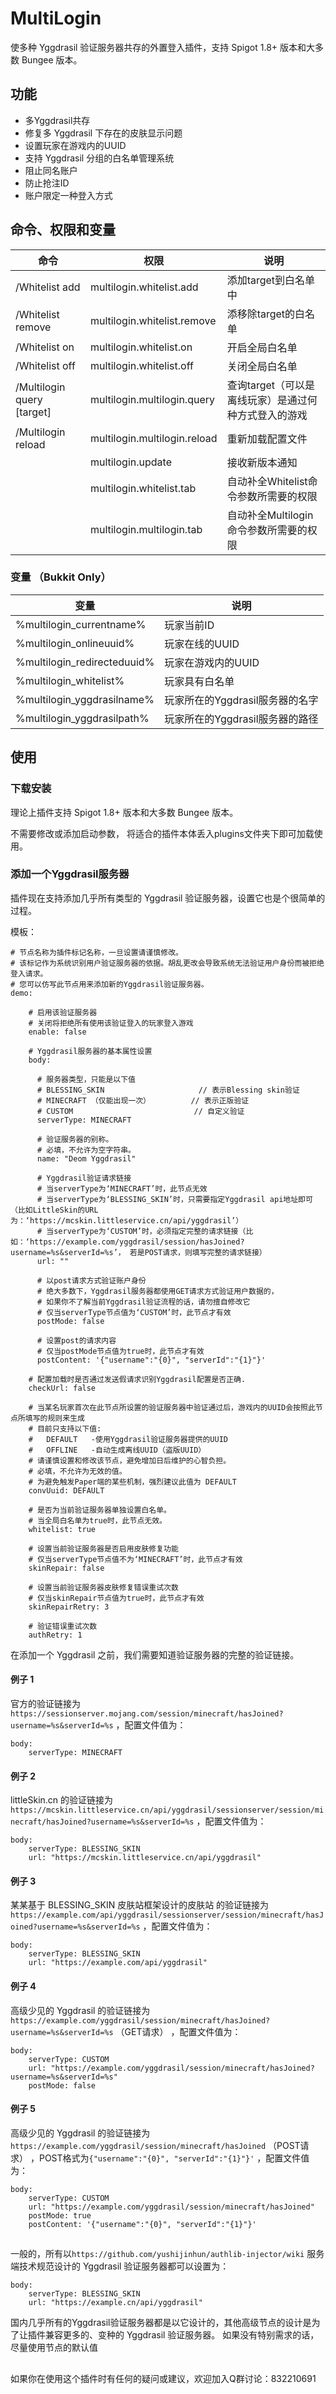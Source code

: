 # MultiLogin

使多种 Yggdrasil 验证服务器共存的外置登入插件，支持 Spigot 1.8+ 版本和大多数 Bungee 版本。

## 功能

* 多Yggdrasil共存
* 修复多 Yggdrasil 下存在的皮肤显示问题
* 设置玩家在游戏内的UUID
* 支持 Yggdrasil 分组的白名单管理系统
* 阻止同名账户
* 防止抢注ID
* 账户限定一种登入方式

## 命令、权限和变量

|  命令   | 权限  | 说明 |
|  ----  | ---- | ---- |
|/Whitelist add <target>|multilogin.whitelist.add|添加target到白名单中|
|/Whitelist remove <target>|multilogin.whitelist.remove|添移除target的白名单|
|/Whitelist on|multilogin.whitelist.on|开启全局白名单|
|/Whitelist off|multilogin.whitelist.off|关闭全局白名单|
|/Multilogin query [target]|multilogin.multilogin.query|查询target（可以是离线玩家）是通过何种方式登入的游戏|
|/Multilogin reload<target>|multilogin.multilogin.reload|重新加载配置文件|
| |multilogin.update|接收新版本通知|
| |    multilogin.whitelist.tab|自动补全Whitelist命令参数所需要的权限|
| |    multilogin.multilogin.tab|自动补全Multilogin命令参数所需要的权限|

### 变量 （Bukkit Only）

| 变量 | 说明 |
|  ----  | ---- |
|%multilogin_currentname%    | 玩家当前ID|
|%multilogin_onlineuuid%     | 玩家在线的UUID|
|%multilogin_redirecteduuid% | 玩家在游戏内的UUID|
|%multilogin_whitelist%      | 玩家具有白名单|
|%multilogin_yggdrasilname%  | 玩家所在的Yggdrasil服务器的名字|
|%multilogin_yggdrasilpath%  | 玩家所在的Yggdrasil服务器的路径|

## 使用

### 下载安装

理论上插件支持 Spigot 1.8+ 版本和大多数 Bungee 版本。

不需要修改或添加启动参数， 将适合的插件本体丢入plugins文件夹下即可加载使用。

### 添加一个Yggdrasil服务器

插件现在支持添加几乎所有类型的 Yggdrasil 验证服务器，设置它也是个很简单的过程。

模板：

    # 节点名称为插件标记名称，一旦设置请谨慎修改。
    # 该标记作为系统识别用户验证服务器的依据。胡乱更改会导致系统无法验证用户身份而被拒绝登入请求。
    # 您可以仿写此节点用来添加新的Yggdrasil验证服务器。
    demo:

        # 启用该验证服务器
        # 关闭将拒绝所有使用该验证登入的玩家登入游戏
        enable: false
    
        # Yggdrasil服务器的基本属性设置
        body:
    
          # 服务器类型，只能是以下值
          # BLESSING_SKIN                     // 表示Blessing skin验证
          # MINECRAFT （仅能出现一次）         // 表示正版验证
          # CUSTOM                           // 自定义验证
          serverType: MINECRAFT
    
          # 验证服务器的别称。
          # 必填，不允许为空字符串。
          name: "Deom Yggdrasil"
    
          # Yggdrasil验证请求链接
          # 当serverType为‘MINECRAFT’时，此节点无效
          # 当serverType为‘BLESSING_SKIN’时，只需要指定Yggdrasil api地址即可（比如LittleSkin的URL为：‘https://mcskin.littleservice.cn/api/yggdrasil’）
          # 当serverType为‘CUSTOM’时，必须指定完整的请求链接（比如：‘https://example.com/yggdrasil/session/hasJoined?username=%s&serverId=%s’， 若是POST请求，则填写完整的请求链接）
          url: ""
    
          # 以post请求方式验证账户身份
          # 绝大多数下，Yggdrasil服务器都使用GET请求方式验证用户数据的，
          # 如果你不了解当前Yggdrasil验证流程的话，请勿擅自修改它
          # 仅当serverType节点值为‘CUSTOM’时，此节点才有效
          postMode: false
    
          # 设置post的请求内容
          # 仅当postMode节点值为true时，此节点才有效
          postContent: '{"username":"{0}", "serverId":"{1}"}'
    
        # 配置加载时是否通过发送假请求识别Yggdrasil配置是否正确.
        checkUrl: false
    
        # 当某名玩家首次在此节点所设置的验证服务器中验证通过后，游戏内的UUID会按照此节点所填写的规则来生成
        # 目前只支持以下值:
        #   DEFAULT   -使用Yggdrasil验证服务器提供的UUID
        #   OFFLINE   -自动生成离线UUID（盗版UUID）
        # 请谨慎设置和修改该节点，避免增加日后维护的心智负担。
        # 必填，不允许为无效的值。
        # 为避免触发Paper端的某些机制，强烈建议此值为 DEFAULT
        convUuid: DEFAULT
    
        # 是否为当前验证服务器单独设置白名单。
        # 当全局白名单为true时，此节点无效。
        whitelist: true
    
        # 设置当前验证服务器是否启用皮肤修复功能
        # 仅当serverType节点值不为‘MINECRAFT’时，此节点才有效
        skinRepair: false
    
        # 设置当前验证服务器皮肤修复错误重试次数
        # 仅当skinRepair节点值为true时，此节点才有效
        skinRepairRetry: 3
    
        # 验证错误重试次数
        authRetry: 1

在添加一个 Yggdrasil 之前，我们需要知道验证服务器的完整的验证链接。

#### 例子 1

官方的验证链接为`https://sessionserver.mojang.com/session/minecraft/hasJoined?username=%s&serverId=%s` ，配置文件值为：

    body:
        serverType: MINECRAFT

#### 例子 2

littleSkin.cn
的验证链接为`https://mcskin.littleservice.cn/api/yggdrasil/sessionserver/session/minecraft/hasJoined?username=%s&serverId=%s`
，配置文件值为：

    body:
        serverType: BLESSING_SKIN
        url: "https://mcskin.littleservice.cn/api/yggdrasil"

#### 例子 3

某某基于 BLESSING_SKIN 皮肤站框架设计的皮肤站
的验证链接为`https://example.com/api/yggdrasil/sessionserver/session/minecraft/hasJoined?username=%s&serverId=%s`
，配置文件值为：

    body:
        serverType: BLESSING_SKIN
        url: "https://example.com/api/yggdrasil"

#### 例子 4

高级少见的 Yggdrasil 的验证链接为`https://example.com/yggdrasil/session/minecraft/hasJoined?username=%s&serverId=%s`
（GET请求） ，配置文件值为：

    body:
        serverType: CUSTOM
        url: "https://example.com/yggdrasil/session/minecraft/hasJoined?username=%s&serverId=%s"
        postMode: false

#### 例子 5

高级少见的 Yggdrasil 的验证链接为`https://example.com/yggdrasil/session/minecraft/hasJoined`
（POST请求） ，POST格式为`{"username":"{0}", "serverId":"{1}"}'`
，配置文件值为：

    body:
        serverType: CUSTOM
        url: "https://example.com/yggdrasil/session/minecraft/hasJoined"
        postMode: true
        postContent: '{"username":"{0}", "serverId":"{1}"}'

##

一般的，所有以`https://github.com/yushijinhun/authlib-injector/wiki` 服务端技术规范设计的 Yggdrasil 验证服务器都可以设置为：

    body:
        serverType: BLESSING_SKIN
        url: "https://example.cn/api/yggdrasil"

国内几乎所有的Yggdrasil验证服务器都是以它设计的，其他高级节点的设计是为了让插件兼容更多的、变种的 Yggdrasil 验证服务器。 如果没有特别需求的话，尽量使用节点的默认值

##        

如果你在使用这个插件时有任何的疑问或建议，欢迎加入Q群讨论：832210691
